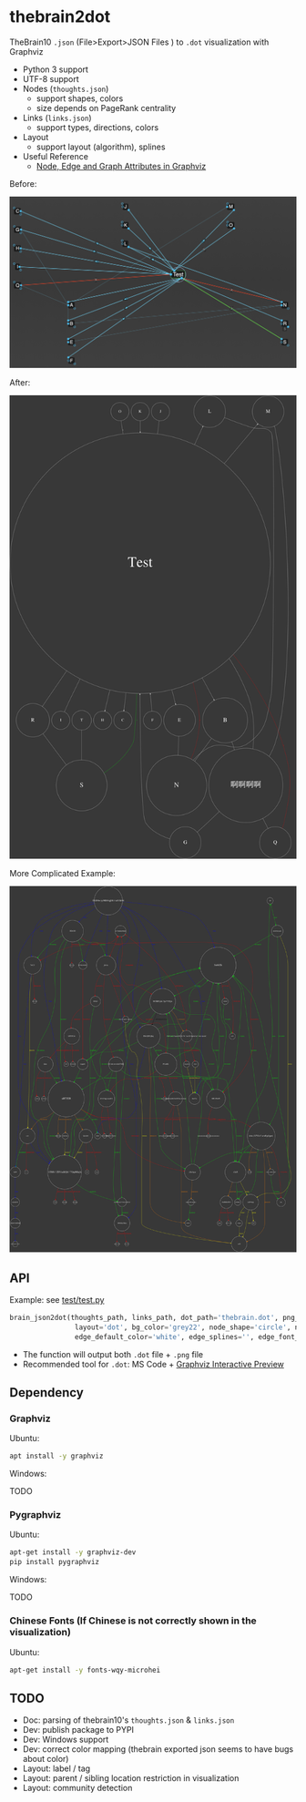 # thebrain2dot

TheBrain10 `.json` (File>Export>JSON Files 
) to `.dot` visualization with Graphviz

- Python 3 support
- UTF-8 support
- Nodes (`thoughts.json`)
    - support shapes, colors
    - size depends on PageRank centrality
- Links (`links.json`)
    - support types, directions, colors
- Layout
    - support layout (algorithm), splines
- Useful Reference
    - [Node, Edge and Graph Attributes in Graphviz](https://graphviz.gitlab.io/_pages/doc/info/attrs.html)

Before:

![thebrain10 screenshot](test/thebrain_screenshot.png)

After:

![](test/thebrain.png)

More Complicated Example:

![](test/thebrain_complex.PNG)

## API

Example: see [test/test.py](test/test.py)

```python
brain_json2dot(thoughts_path, links_path, dot_path='thebrain.dot', png_path='thebrain.png', 
                layout='dot', bg_color='grey22', node_shape='circle', node_color='white', 
                edge_default_color='white', edge_splines='', edge_font_size=10)
```

- The function will output both `.dot` file + `.png` file
- Recommended tool for `.dot`: MS Code + [Graphviz Interactive Preview](https://marketplace.visualstudio.com/items?itemName=tintinweb.graphviz-interactive-preview)

## Dependency

### Graphviz

Ubuntu:

```bash
apt install -y graphviz
```

Windows: 

TODO

### Pygraphviz

Ubuntu:

```bash
apt-get install -y graphviz-dev
pip install pygraphviz
```

Windows: 

TODO

### Chinese Fonts (If Chinese is not correctly shown in the visualization)

Ubuntu:

```bash
apt-get install -y fonts-wqy-microhei
```

## TODO

- Doc: parsing of thebrain10's `thoughts.json` & `links.json`
- Dev: publish package to PYPI
- Dev: Windows support
- Dev: correct color mapping (thebrain exported json seems to have bugs about color)
- Layout: label / tag
- Layout: parent / sibling location restriction in visualization
- Layout: community detection
